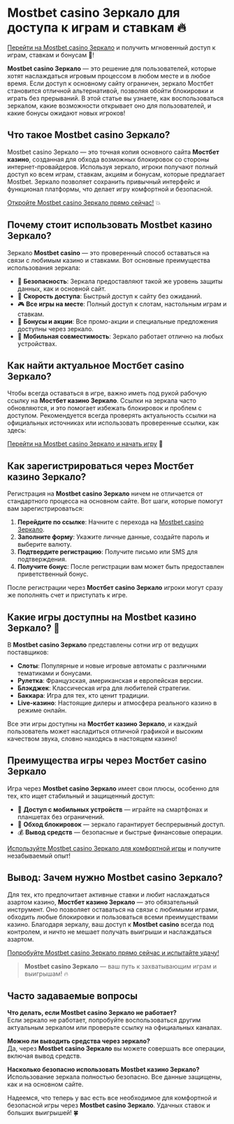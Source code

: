 # Mostbet casino Зеркало для доступа к играм и ставкам 🔥

[Перейти на Mostbet casino Зеркало](https://ktbtis024ifqfn0mst.com/beQs) и получить мгновенный доступ к играм, ставкам и бонусам 🎰!

**Mostbet casino Зеркало** — это решение для пользователей, которые хотят наслаждаться игровым процессом в любом месте и в любое время. Если доступ к основному сайту ограничен, зеркало Мостбет становится отличной альтернативой, позволяя обойти блокировки и играть без прерываний. В этой статье вы узнаете, как воспользоваться зеркалом, какие возможности открывает оно для пользователей, и какие бонусы ожидают новых игроков!

## Что такое Mostbet casino Зеркало?

Mostbet casino Зеркало — это точная копия основного сайта **Мостбет казино**, созданная для обхода возможных блокировок со стороны интернет-провайдеров. Используя зеркало, игроки получают полный доступ ко всем играм, ставкам, акциям и бонусам, которые предлагает Mostbet. Зеркало позволяет сохранить привычный интерфейс и функционал платформы, что делает игру комфортной и безопасной.

[Откройте Mostbet casino Зеркало прямо сейчас!](https://ktbtis024ifqfn0mst.com/beQs) 💥

## Почему стоит использовать Mostbet казино Зеркало?

Зеркало **Mostbet casino** — это проверенный способ оставаться на связи с любимым казино и ставками. Вот основные преимущества использования зеркала:

- 🔐 **Безопасность**: Зеркала предоставляют такой же уровень защиты данных, как и основной сайт.
- 🚀 **Скорость доступа**: Быстрый доступ к сайту без ожиданий.
- 🎮 **Все игры на месте**: Полный доступ к слотам, настольным играм и ставкам.
- 💸 **Бонусы и акции**: Все промо-акции и специальные предложения доступны через зеркало.
- 📱 **Мобильная совместимость**: Зеркало работает отлично на любых устройствах.

## Как найти актуальное Мостбет casino Зеркало?

Чтобы всегда оставаться в игре, важно иметь под рукой рабочую ссылку на **Мостбет казино Зеркало**. Ссылки на зеркала часто обновляются, и это помогает избежать блокировок и проблем с доступом. Рекомендуется всегда проверять актуальность ссылки на официальных источниках или использовать проверенные ссылки, как здесь:

[Перейти на Mostbet casino Зеркало и начать игру](https://ktbtis024ifqfn0mst.com/beQs) 🤑

## Как зарегистрироваться через Мостбет казино Зеркало?

Регистрация на **Mostbet casino Зеркало** ничем не отличается от стандартного процесса на основном сайте. Вот шаги, которые помогут вам зарегистрироваться:

1. **Перейдите по ссылке**: Начните с перехода на [Mostbet casino Зеркало](https://ktbtis024ifqfn0mst.com/beQs).
2. **Заполните форму**: Укажите личные данные, создайте пароль и выберите валюту.
3. **Подтвердите регистрацию**: Получите письмо или SMS для подтверждения.
4. **Получите бонус**: После регистрации вам может быть предоставлен приветственный бонус.

После регистрации через **Мостбет casino Зеркало** игроки могут сразу же пополнять счет и приступать к игре.

## Какие игры доступны на Mostbet казино Зеркало? 🎰

В **Mostbet casino Зеркало** представлены сотни игр от ведущих поставщиков:

- **Слоты**: Популярные и новые игровые автоматы с различными тематиками и бонусами.
- **Рулетка**: Французская, американская и европейская версии.
- **Блэкджек**: Классическая игра для любителей стратегии.
- **Баккара**: Игра для тех, кто ценит традиции.
- **Live-казино**: Настоящие дилеры и атмосфера реального казино в режиме онлайн.

Все эти игры доступны на **Мостбет казино Зеркало**, и каждый пользователь может насладиться отличной графикой и высоким качеством звука, словно находясь в настоящем казино!

## Преимущества игры через Мостбет casino Зеркало

Игра через **Mostbet casino Зеркало** имеет свои плюсы, особенно для тех, кто ищет стабильный и защищенный доступ:

- 📲 **Доступ с мобильных устройств** — играйте на смартфонах и планшетах без ограничений.
- 🔄 **Обход блокировок** — зеркало гарантирует беспрерывный доступ.
- 💰 **Вывод средств** — безопасные и быстрые финансовые операции.

[Используйте Mostbet casino Зеркало для комфортной игры](https://ktbtis024ifqfn0mst.com/beQs) и получите незабываемый опыт!

## Вывод: Зачем нужно Mostbet casino Зеркало?

Для тех, кто предпочитает активные ставки и любит наслаждаться азартом казино, **Мостбет казино Зеркало** — это обязательный инструмент. Оно позволяет оставаться на связи с любимыми играми, обходить любые блокировки и пользоваться всеми преимуществами казино. Благодаря зеркалу, ваш доступ к **Mostbet casino** всегда под контролем, и ничто не мешает получать выигрыши и наслаждаться азартом.

[Попробуйте Mostbet casino Зеркало прямо сейчас и испытайте удачу!](https://ktbtis024ifqfn0mst.com/beQs)

> **Mostbet casino Зеркало** — ваш путь к захватывающим играм и выигрышам! 🔥

## Часто задаваемые вопросы

**Что делать, если Mostbet casino Зеркало не работает?**  
Если зеркало не работает, попробуйте воспользоваться другим актуальным зеркалом или проверьте ссылку на официальных каналах. 

**Можно ли выводить средства через зеркало?**  
Да, через **Mostbet casino Зеркало** вы можете совершать все операции, включая вывод средств.

**Насколько безопасно использовать Mostbet казино Зеркало?**  
Использование зеркала полностью безопасно. Все данные защищены, как и на основном сайте.

Надеемся, что теперь у вас есть все необходимое для комфортной и безопасной игры через **Mostbet casino Зеркало**. Удачных ставок и больших выигрышей! 🍀
